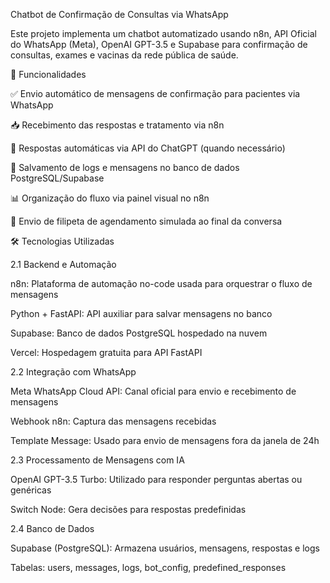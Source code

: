 Chatbot de Confirmação de Consultas via WhatsApp

Este projeto implementa um chatbot automatizado usando n8n, API Oficial do WhatsApp (Meta), OpenAI GPT-3.5 e Supabase para confirmação de consultas, exames e vacinas da rede pública de saúde.

📌 Funcionalidades

✅ Envio automático de mensagens de confirmação para pacientes via WhatsApp

📥 Recebimento das respostas e tratamento via n8n

🤖 Respostas automáticas via API do ChatGPT (quando necessário)

💾 Salvamento de logs e mensagens no banco de dados PostgreSQL/Supabase

📊 Organização do fluxo via painel visual no n8n

🧾 Envio de filipeta de agendamento simulada ao final da conversa

🛠️ Tecnologias Utilizadas

2.1 Backend e Automação

n8n: Plataforma de automação no-code usada para orquestrar o fluxo de mensagens

Python + FastAPI: API auxiliar para salvar mensagens no banco

Supabase: Banco de dados PostgreSQL hospedado na nuvem

Vercel: Hospedagem gratuita para API FastAPI

2.2 Integração com WhatsApp

Meta WhatsApp Cloud API: Canal oficial para envio e recebimento de mensagens

Webhook n8n: Captura das mensagens recebidas

Template Message: Usado para envio de mensagens fora da janela de 24h

2.3 Processamento de Mensagens com IA

OpenAI GPT-3.5 Turbo: Utilizado para responder perguntas abertas ou genéricas

Switch Node: Gera decisões para respostas predefinidas

2.4 Banco de Dados

Supabase (PostgreSQL): Armazena usuários, mensagens, respostas e logs

Tabelas: users, messages, logs, bot_config, predefined_responses
